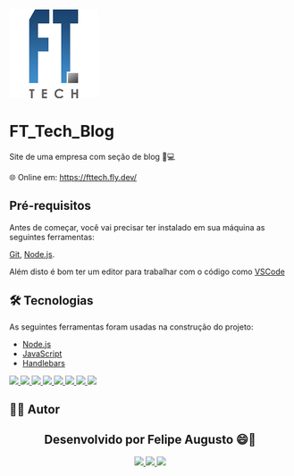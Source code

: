 
[![Logo](https://github.com/FelipeAugus/FT_Tech_Blog/blob/main/public/images/logo160.png)](https://fttech.herokuapp.com/)

# FT_Tech_Blog

Site de uma empresa com seção de blog 📃💻

🌐 Online em:
https://fttech.fly.dev/

## Pré-requisitos
Antes de começar, você vai precisar ter instalado em sua máquina as seguintes ferramentas:

[Git](https://git-scm.com), [Node.js](https://nodejs.org/en/).

Além disto é bom ter um editor para trabalhar com o código como [VSCode](https://code.visualstudio.com/)

## 🛠 Tecnologias
As seguintes ferramentas foram usadas na construção do projeto:
- [Node.js](https://nodejs.org/en/)
- [JavaScript](https://developer.mozilla.org/pt-BR/docs/Web/JavaScript)
- [Handlebars](https://handlebarsjs.com/)
<a href="#"><p>
 <img src="https://img.shields.io/badge/2.4.3-bcryptjs-green">
 <img src="https://img.shields.io/badge/0.1.1-connect_flash-green">
 <img src="https://img.shields.io/badge/4.21.1-express-green">
 <img src="https://img.shields.io/badge/5.3.1-express_handlebars-green">
 <img src="https://img.shields.io/badge/1.18.1-express_session-green">
 <img src="https://img.shields.io/badge/8.7.1-mongoose-green">
 <img src="https://img.shields.io/badge/0.6.0-passport-green">
 <img src="https://img.shields.io/badge/1.0.0-passport_local-green">
</p></a>

## 👨‍💻 Autor
<h2 align="center">Desenvolvido por Felipe Augusto 😄🚀</h2>
<p align="center">
  <a href="https://www.linkedin.com/in/felipe-augusto-souza-aa76831b1" target="_blank">
    <img src="https://img.shields.io/badge/%20-LinkedIn-blue" height="30">
  </a>
  <a href="https://www.instagram.com/a_felip3" target="_blank">
    <img src="https://img.shields.io/badge/%20-Instagram-orange" height="30">
  </a>
  <a href="#augusto.felipao22@gmail.com">
    <img src="https://img.shields.io/badge/%20-augusto.felipao22@gmail.com-red" height="30">
  </a>
</p>
